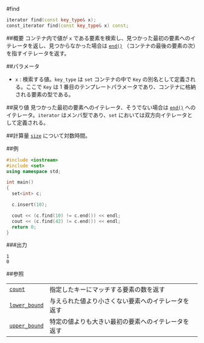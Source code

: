 #find
```cpp
iterator find(const key_type& x);
const_iterator find(const key_type& x) const;
```

##概要
コンテナ内で値が `x` である要素を検索し、見つかった最初の要素へのイテレータを返し、見つからなかった場合は [`end()`](./end.md) （コンテナの最後の要素の次）を指すイテレータを返す。


##パラメータ
- `x` : 検索する値。`key_type` は `set` コンテナの中で `Key` の別名として定義される。ここで `Key` は 1 番目のテンプレートパラメータであり、コンテナに格納される要素の型である。


##戻り値
見つかった最初の要素へのイテレータ、そうでない場合は [`end()`](./end.md) へのイテレータ。`iterator` はメンバ型であり、`set` においては双方向イテレータとして定義される。


##計算量
[`size`](./size.md) について対数時間。


##例
```cpp
#include <iostream>
#include <set>
using namespace std;

int main()
{
  set<int> c;

  c.insert(10);

  cout << (c.find(10) != c.end()) << endl;
  cout << (c.find(42) != c.end()) << endl;
  return 0;
}
```

###出力
```
1
0
```

##参照

| | |
|-------------------------------------------------------------------------------------------------|-----------------------------------------------------------------------------|
| [`count`](./count.md) | 指定したキーにマッチする要素の数を返す |
| [`lower_bound`](./lower_bound.md) | 与えられた値より小さくない要素へのイテレータを返す |
| [`upper_bound`](./upper_bound.md) | 特定の値よりも大きい最初の要素へのイテレータを返す |


